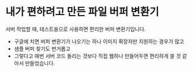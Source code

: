 # 내가 편하려고 만든 파일 버퍼 변환기

서버 작업할 때, 테스트용으로 사용하면 편리한 버퍼 변환기입니다.<br />

- 구글에 치면 버퍼 변환기가 나오기는 하나 이미지 확장자만 지원하는 경우가 많고<br />
- 샘플 버퍼 찾기도 번거롭고<br />
- 그렇다고 매번 서버 코드 돌리는 것보다 직접 웹하나 만들어두면 편리하게 쓸 것 같아서 만들었습니다.<br />
